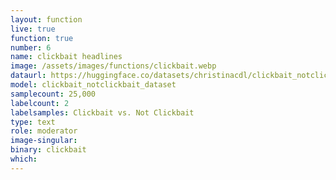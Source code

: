 ```yaml
---
layout: function
live: true
function: true
number: 6
name: clickbait headlines
image: /assets/images/functions/clickbait.webp
dataurl: https://huggingface.co/datasets/christinacdl/clickbait_notclickbait_dataset
model: clickbait_notclickbait_dataset
samplecount: 25,000
labelcount: 2
labelsamples: Clickbait vs. Not Clickbait
type: text
role: moderator
image-singular: 
binary: clickbait
which: 
---
```

